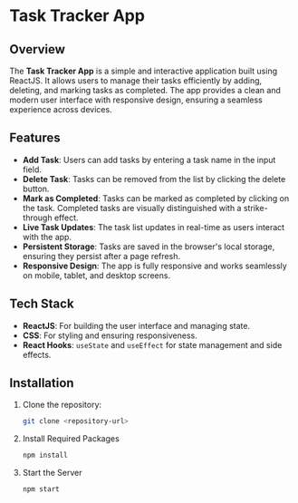 # Task Tracker App

## Overview
The **Task Tracker App** is a simple and interactive application built using ReactJS. It allows users to manage their tasks efficiently by adding, deleting, and marking tasks as completed. The app provides a clean and modern user interface with responsive design, ensuring a seamless experience across devices.

## Features
- **Add Task**: Users can add tasks by entering a task name in the input field.
- **Delete Task**: Tasks can be removed from the list by clicking the delete button.
- **Mark as Completed**: Tasks can be marked as completed by clicking on the task. Completed tasks are visually distinguished with a strike-through effect.
- **Live Task Updates**: The task list updates in real-time as users interact with the app.
- **Persistent Storage**: Tasks are saved in the browser's local storage, ensuring they persist after a page refresh.
- **Responsive Design**: The app is fully responsive and works seamlessly on mobile, tablet, and desktop screens.

## Tech Stack
- **ReactJS**: For building the user interface and managing state.
- **CSS**: For styling and ensuring responsiveness.
- **React Hooks**: `useState` and `useEffect` for state management and side effects.

## Installation
1. Clone the repository:
   ```bash
   git clone <repository-url>
   ```
2. Install Required Packages 
    ```bash
    npm install
    ```
3. Start the Server
    ```bash
    npm start
    ```